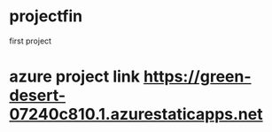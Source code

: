 # projectfin
first project

# azure project link https://green-desert-07240c810.1.azurestaticapps.net

